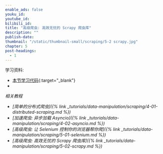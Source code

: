 ```yaml
---
enable_ads: false
youku_id:
youtube_id:
bilibili_id:
title: "高级爬虫: 高效无忧的 Scrapy 爬虫库"
description: ""
publish-date:
thumbnail: "/static/thumbnail-small/scraping/5-2 scrapy.jpg"
chapter: 5
post-headings:
  - 1
---
```


学习资料:
  * [本节学习代码](https://github.com/MorvanZhou/easy-scraping-tutorial/blob/master/notebook/5-2-scrapy.ipynb){:target="_blank"}
  *








<!-- {% include assign-heading.html %} -->



<!-- {% include tut-image.html image-name="1-1-1.png" %} -->



<!-- {% include google-in-article-ads.html %} -->









<!-- {% include assign-heading.html %} -->



<!-- {% include assign-heading.html %} -->






*相关教程*

* *[简单的分布式爬虫]({% link _tutorials/data-manipulation/scraping/4-01-distributed-scraping.md %})*
* *[加速爬虫: 异步加载 Asyncio]({% link _tutorials/data-manipulation/scraping/4-02-asyncio.md %})*
* *[高级爬虫: 让 Selenium 控制你的浏览器帮你爬]({% link _tutorials/data-manipulation/scraping/5-01-selenium.md %})*
* *[高级爬虫: 高效无忧的 Scrapy 爬虫库]({% link _tutorials/data-manipulation/scraping/5-02-scrapy.md %})*
